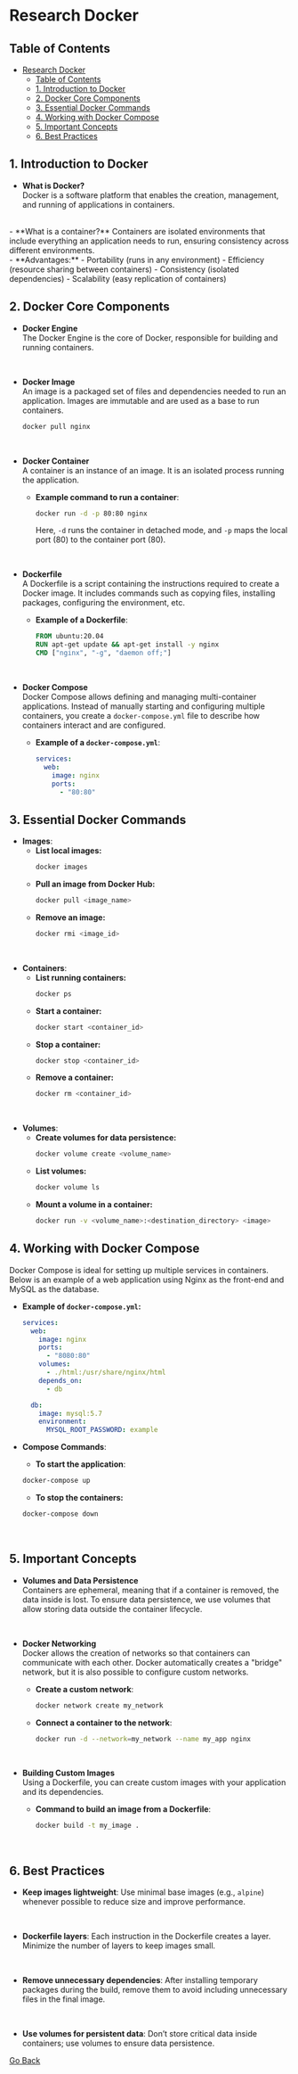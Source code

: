 # Research Docker

## Table of Contents
- [Research Docker](#research-docker)
  - [Table of Contents](#table-of-contents)
  - [1. Introduction to Docker](#1-introduction-to-docker)
  - [2. Docker Core Components](#2-docker-core-components)
  - [3. Essential Docker Commands](#3-essential-docker-commands)
  - [4. Working with Docker Compose](#4-working-with-docker-compose)
  - [5. Important Concepts](#5-important-concepts)
  - [6. Best Practices](#6-best-practices)

## 1. Introduction to Docker

- **What is Docker?**  
Docker is a software platform that enables the creation, management, and running of applications in containers. 
<br>
- **What is a container?**
Containers are isolated environments that include everything an application needs to run, ensuring consistency across different environments.
<br>
- **Advantages:**
  - Portability (runs in any environment)
  - Efficiency (resource sharing between containers)
  - Consistency (isolated dependencies)
  - Scalability (easy replication of containers)
  
## 2. Docker Core Components

- **Docker Engine**  
   The Docker Engine is the core of Docker, responsible for building and running containers.
<br>

- **Docker Image**  
   An image is a packaged set of files and dependencies needed to run an application. Images are immutable and are used as a base to run containers.

     ```bash
     docker pull nginx
     ```
<br>

- **Docker Container**  
   A container is an instance of an image. It is an isolated process running the application.

   - **Example command to run a container**:
     ```bash
     docker run -d -p 80:80 nginx
     ```
     Here, `-d` runs the container in detached mode, and `-p` maps the local port (80) to the container port (80).
<br>

- **Dockerfile**  
   A Dockerfile is a script containing the instructions required to create a Docker image. It includes commands such as copying files, installing packages, configuring the environment, etc.

   - **Example of a Dockerfile**:
     ```dockerfile
     FROM ubuntu:20.04
     RUN apt-get update && apt-get install -y nginx
     CMD ["nginx", "-g", "daemon off;"]
     ```
<br>

- **Docker Compose**  
   Docker Compose allows defining and managing multi-container applications. Instead of manually starting and configuring multiple containers, you create a `docker-compose.yml` file to describe how containers interact and are configured.

   - **Example of a `docker-compose.yml`**:
     ```yaml
     services:
       web:
         image: nginx
         ports:
           - "80:80"
     ```

## 3. Essential Docker Commands

- **Images**:
   - **List local images:**
     ```bash
     docker images
     ```
   - **Pull an image from Docker Hub:**
     ```bash
     docker pull <image_name>
     ```
   - **Remove an image:**
     ```bash
     docker rmi <image_id>
     ```
<br>

- **Containers**:
   - **List running containers:**
     ```bash
     docker ps
     ```
   - **Start a container:**
     ```bash
     docker start <container_id>
     ```
   - **Stop a container:**
     ```bash
     docker stop <container_id>
     ```
   - **Remove a container:**
     ```bash
     docker rm <container_id>
     ```
<br>

- **Volumes**:
   - **Create volumes for data persistence:**
     ```bash
     docker volume create <volume_name>
     ```
   - **List volumes:**
     ```bash
     docker volume ls
     ```
   - **Mount a volume in a container:**
     ```bash
     docker run -v <volume_name>:<destination_directory> <image>
     ```

## 4. Working with Docker Compose

Docker Compose is ideal for setting up multiple services in containers. Below is an example of a web application using Nginx as the front-end and MySQL as the database.

  - **Example of `docker-compose.yml`:**
    ```yaml
    services:
      web:
        image: nginx
        ports:
          - "8080:80"
        volumes:
          - ./html:/usr/share/nginx/html
        depends_on:
          - db

      db:
        image: mysql:5.7
        environment:
          MYSQL_ROOT_PASSWORD: example
    ```

  - **Compose Commands**:
    - **To start the application**:
    ```bash
    docker-compose up
    ```
    - **To stop the containers:**
    ```bash
    docker-compose down
    ```
<br>

## 5. Important Concepts

- **Volumes and Data Persistence**  
   Containers are ephemeral, meaning that if a container is removed, the data inside is lost. To ensure data persistence, we use volumes that allow storing data outside the container lifecycle.
<br>

- **Docker Networking**  
   Docker allows the creation of networks so that containers can communicate with each other. Docker automatically creates a "bridge" network, but it is also possible to configure custom networks.
    <br>

   - **Create a custom network**:
     ```bash
     docker network create my_network
     ```
     
   - **Connect a container to the network**:
     ```bash
     docker run -d --network=my_network --name my_app nginx
     ```
     <br>

- **Building Custom Images**  
   Using a Dockerfile, you can create custom images with your application and its dependencies.

   - **Command to build an image from a Dockerfile**:
     ```bash
     docker build -t my_image .
     ```
<br>

## 6. Best Practices

- **Keep images lightweight**: Use minimal base images (e.g., `alpine`) whenever possible to reduce size and improve performance.
<br>

- **Dockerfile layers**: Each instruction in the Dockerfile creates a layer. Minimize the number of layers to keep images small.
<br>

- **Remove unnecessary dependencies**: After installing temporary packages during the build, remove them to avoid including unnecessary files in the final image.
<br>

- **Use volumes for persistent data**: Don’t store critical data inside containers; use volumes to ensure data persistence.

[Go Back](./Index.md)
